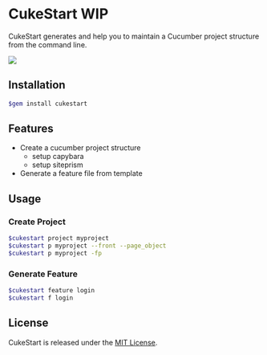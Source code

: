 # CukeStart WIP

CukeStart generates and help you to maintain a Cucumber project structure from the command line.

![](<link>)

## Installation

```bash
$gem install cukestart
```

## Features
- Create a cucumber project structure
    - setup capybara
    - setup siteprism
- Generate a feature file from template

## Usage

### Create Project

```bash
$cukestart project myproject
$cukestart p myproject --front --page_object
$cukestart p myproject -fp
```

### Generate Feature

```bash
$cukestart feature login
$cukestart f login
```

## License

CukeStart is released under the [MIT License](LICENSE).
